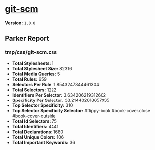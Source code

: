 # [git-scm]( http://git-scm.com )

**Version:** `1.0.0`

## Parker Report

### tmp/css/git-scm.css

- **Total Stylesheets:** 1
- **Total Stylesheet Size:** 82316
- **Total Media Queries:** 5
- **Total Rules:** 659
- **Selectors Per Rule:** 1.8543247344461304
- **Total Selectors:** 1222
- **Identifiers Per Selector:** 3.634206219312602
- **Specificity Per Selector:** 38.214402618657935
- **Top Selector Specificity:** 310
- **Top Selector Specificity Selector:** #flippy-book #book-cover.close #book-cover-outside
- **Total Id Selectors:** 75
- **Total Identifiers:** 4441
- **Total Declarations:** 1680
- **Total Unique Colors:** 106
- **Total Important Keywords:** 36

